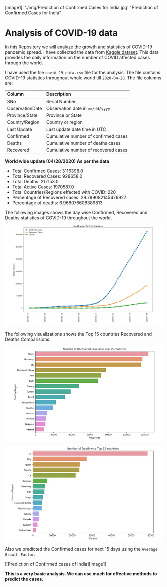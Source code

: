 [image1]: './img/Prediction of Confirmed Cases for India.jpg' "Prediction of Confirmed Cases for India"

# Analysis of COVID-19 data

In this Repository we will analyze the growth and statistics of COVID-19 pandemic spread. I have collected the data from [Kaggle dataset](https://www.kaggle.com/sudalairajkumar/novel-corona-virus-2019-dataset#covid_19_data.csv). This data provides the daily information on the number of COVID affected cases through the world.

I have used the file `covid_19_data.csv` file for the analysis. The file contains COVID-19 statistics throughout whole world till `2020-04-28`.
The file columns are:

| Column          | Description                          |
|:----------------|:-------------------------------------|
| SNo             | Serial Number                        |
| ObservationDate | Observation date in `mm/dd/yyyy`     |
| Province/State  | Province or State                    |
| Country/Region  | Country or region                    |
| Last Update     | Last update date time in UTC         |
| Confirmed       | Cumulative number of confirmed cases |
| Deaths          | Cumulative number of deaths cases    |
| Recovered       | Cumulative number of recovered cases |

**World wide update (04/28/2020) As per the data**
- Total Confirmed Cases: 3116398.0
- Total Recovered Cases: 928658.0
- Total Deaths:  217153.0
- Total Active Cases: 1970587.0
- Total Countries/Regions effected with COVID: 220
- Percentage of Recovered cases: 29.799082145476927
- Percentage of deaths: 6.968076606389813

The following images shows the day wise Confirmed, Recovered and Deaths statistics of COVID-19 throughout the world.

![World wide day wise statistics](img/world_wide_covid_19_statistics.jpg)

The following visualizations shows the Top 15 countries Recovered and Deaths Comparisions.
 
![Top 15 countries Recovered cases](img/Top-15-Recovered-countries.jpg)

![Top 15 countries Deaths](img/Top-15-Death-countries.jpg)

Also we predicted the Confirmed cases for next 15 days using the `Average Growth Factor`.

![Prediction of Confirmed cases of India][image1]

**This is a very basic analysis. We can use much for effective methods to predict the cases.**